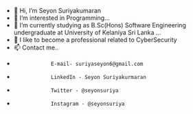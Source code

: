 - 👋 Hi, I’m Seyon Suriyakumaran
- 👀 I’m interested in Programming...
- 🌱 I’m currently studying as B.Sc(Hons) Software Engineering undergraduate at University of Kelaniya Sri Lanka ...
- 💞️ I like to become a professional related to CyberSecurity
- 📫 Contact me..
-                 E-mail- suriyaseyon6@gmail.com
-                 LinkedIn - Seyon Suriyakurmaran
-                 Twitter - @seyonsuriya
-                 Instagram - @seyonsuriya

<!---
seyonsuriya/seyonsuriya is a ✨ special ✨ repository because its `README.md` (this file) appears on your GitHub profile.
You can click the Preview link to take a look at your changes.
--->
